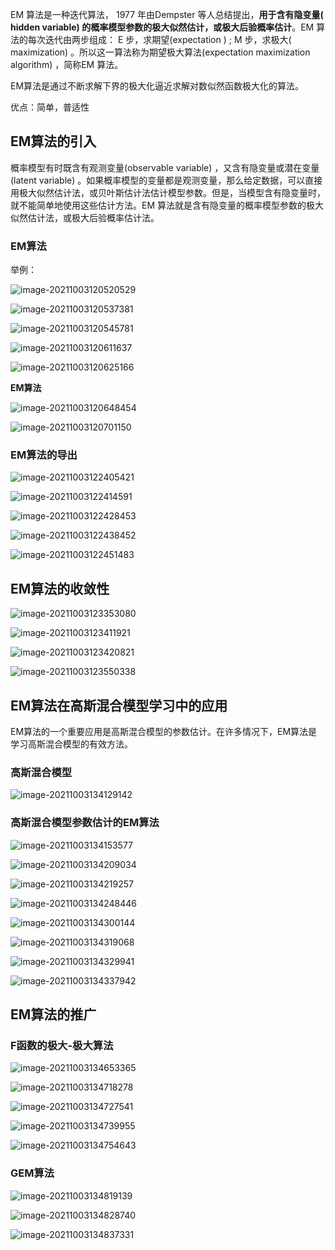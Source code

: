 EM 算法是一种迭代算法， 1977 年由Dempster 等人总结提出，**用于含有隐变量( hidden variable) 的概率模型参数的极大似然估计，或极大后验概率估计**。EM 算法的每次迭代由两步组成： E 步，求期望(expectation ) ; M 步，求极大( maximization) 。所以这一算法称为期望极大算法(expectation maximization algorithm) ，简称EM 算法。

EM算法是通过不断求解下界的极大化逼近求解对数似然函数极大化的算法。

优点：简单，普适性

## EM算法的引入

概率模型有时既含有观测变量(observable variable) ，又含有隐变量或潜在变量(latent variable) 。如果概率模型的变量都是观测变量，那么给定数据，可以直接用极大似然估计法，或贝叶斯估计法估计模型参数。但是，当模型含有隐变量时，就不能简单地使用这些估计方法。EM 算法就是含有隐变量的概率模型参数的极大似然估计法，或极大后验概率估计法。

### EM算法

举例：

![image-20211003120520529](img/image-20211003120520529.png)

![image-20211003120537381](img/image-20211003120537381.png)

![image-20211003120545781](img/image-20211003120545781.png)

![image-20211003120611637](img/image-20211003120611637.png)

![image-20211003120625166](img/image-20211003120625166.png)

**EM算法**

![image-20211003120648454](img/image-20211003120648454.png)

![image-20211003120701150](img/image-20211003120701150.png)

### EM算法的导出

![image-20211003122405421](img/image-20211003122405421.png)

![image-20211003122414591](img/image-20211003122414591.png)

![image-20211003122428453](img/image-20211003122428453.png)

![image-20211003122438452](img/image-20211003122438452.png)

![image-20211003122451483](img/image-20211003122451483.png)

## EM算法的收敛性

![image-20211003123353080](img/image-20211003123353080.png)

![image-20211003123411921](img/image-20211003123411921.png)

![image-20211003123420821](img/image-20211003123420821.png)

![image-20211003123550338](img/image-20211003123550338.png)

## EM算法在高斯混合模型学习中的应用

EM算法的一个重要应用是高斯混合模型的参数估计。在许多情况下，EM算法是学习高斯混合模型的有效方法。

### 高斯混合模型

![image-20211003134129142](img/image-20211003134129142.png)

###  高斯混合模型参数估计的EM算法

![image-20211003134153577](img/image-20211003134153577.png)

![image-20211003134209034](img/image-20211003134209034.png)

![image-20211003134219257](img/image-20211003134219257.png)

![image-20211003134248446](img/image-20211003134248446.png)

![image-20211003134300144](img/image-20211003134300144.png)

![image-20211003134319068](img/image-20211003134319068.png)

![image-20211003134329941](img/image-20211003134329941.png)

![image-20211003134337942](img/image-20211003134337942.png)

## EM算法的推广

### F函数的极大-极大算法

![image-20211003134653365](img/image-20211003134653365.png)

![image-20211003134718278](img/image-20211003134718278.png)

![image-20211003134727541](img/image-20211003134727541.png)

![image-20211003134739955](img/image-20211003134739955.png)

![image-20211003134754643](img/image-20211003134754643.png)

### GEM算法

![image-20211003134819139](img/image-20211003134819139.png)

![image-20211003134828740](img/image-20211003134828740.png)

![image-20211003134837331](img/image-20211003134837331.png)



